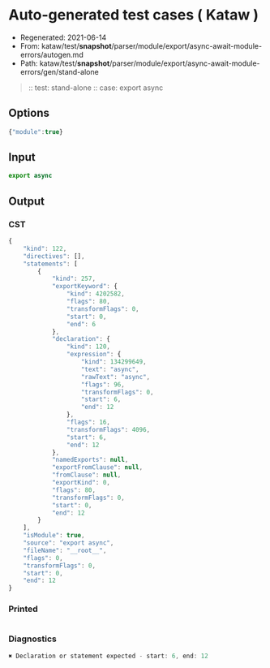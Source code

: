 # Auto-generated test cases ( Kataw )
- Regenerated: 2021-06-14
- From: kataw/test/__snapshot__/parser/module/export/async-await-module-errors/autogen.md
- Path: kataw/test/__snapshot__/parser/module/export/async-await-module-errors/gen/stand-alone
> :: test: stand-alone
> :: case: export async
## Options

`````js
{"module":true}
`````
## Input

`````js
export async
`````
## Output

### CST

```javascript
{
    "kind": 122,
    "directives": [],
    "statements": [
        {
            "kind": 257,
            "exportKeyword": {
                "kind": 4202582,
                "flags": 80,
                "transformFlags": 0,
                "start": 0,
                "end": 6
            },
            "declaration": {
                "kind": 120,
                "expression": {
                    "kind": 134299649,
                    "text": "async",
                    "rawText": "async",
                    "flags": 96,
                    "transformFlags": 0,
                    "start": 6,
                    "end": 12
                },
                "flags": 16,
                "transformFlags": 4096,
                "start": 6,
                "end": 12
            },
            "namedExports": null,
            "exportFromClause": null,
            "fromClause": null,
            "exportKind": 0,
            "flags": 80,
            "transformFlags": 0,
            "start": 0,
            "end": 12
        }
    ],
    "isModule": true,
    "source": "export async",
    "fileName": "__root__",
    "flags": 0,
    "transformFlags": 0,
    "start": 0,
    "end": 12
}
```

### Printed

```javascript

```

### Diagnostics

```javascript
✖ Declaration or statement expected - start: 6, end: 12

```

